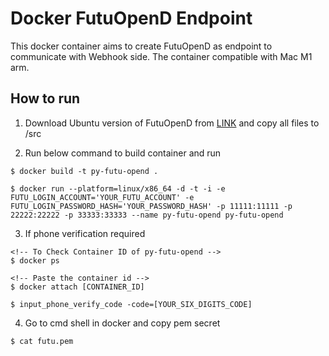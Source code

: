 # Docker FutuOpenD Endpoint

This docker container aims to create FutuOpenD as endpoint to communicate with Webhook side. The container compatible with Mac M1 arm.

## How to run

1. Download Ubuntu version of FutuOpenD from [LINK](https://www.futunn.com/en/download/OpenAPI) and copy all files to /src

2. Run below command to build container and run

```
$ docker build -t py-futu-opend .

$ docker run --platform=linux/x86_64 -d -t -i -e FUTU_LOGIN_ACCOUNT='YOUR_FUTU_ACCOUNT' -e FUTU_LOGIN_PASSWORD_HASH='YOUR_PASSWORD_HASH' -p 11111:11111 -p 22222:22222 -p 33333:33333 --name py-futu-opend py-futu-opend
```

3. If phone verification required

```
<!-- To Check Container ID of py-futu-opend -->
$ docker ps

<!-- Paste the container id -->
$ docker attach [CONTAINER_ID]

$ input_phone_verify_code -code=[YOUR_SIX_DIGITS_CODE]
```

4. Go to cmd shell in docker and copy pem secret

```
$ cat futu.pem
```

